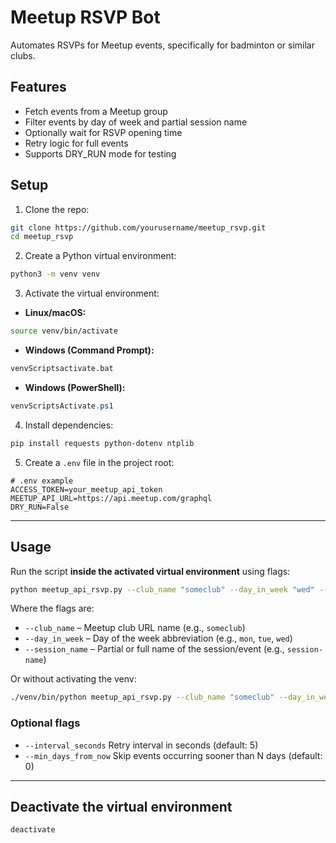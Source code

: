 # Meetup RSVP Bot

Automates RSVPs for Meetup events, specifically for badminton or similar clubs.

## Features

- Fetch events from a Meetup group
- Filter events by day of week and partial session name
- Optionally wait for RSVP opening time
- Retry logic for full events
- Supports DRY_RUN mode for testing

## Setup

1. Clone the repo:

```bash
git clone https://github.com/yourusername/meetup_rsvp.git
cd meetup_rsvp
```

2. Create a Python virtual environment:

```bash
python3 -m venv venv
```

3. Activate the virtual environment:

- **Linux/macOS:**

```bash
source venv/bin/activate
```

- **Windows (Command Prompt):**

```cmd
venvScriptsactivate.bat
```

- **Windows (PowerShell):**

```powershell
venvScriptsActivate.ps1
```

4. Install dependencies:

```bash
pip install requests python-dotenv ntplib
```

5. Create a `.env` file in the project root:

```
# .env example
ACCESS_TOKEN=your_meetup_api_token
MEETUP_API_URL=https://api.meetup.com/graphql
DRY_RUN=False
```

---

## Usage

Run the script **inside the activated virtual environment** using flags:

```bash
python meetup_api_rsvp.py --club_name "someclub" --day_in_week "wed" --session_name "session-name"
```

Where the flags are:

- `--club_name` – Meetup club URL name (e.g., `someclub`)  
- `--day_in_week` – Day of the week abbreviation (e.g., `mon`, `tue`, `wed`)  
- `--session_name` – Partial or full name of the session/event (e.g., `session-name`)

Or without activating the venv:

```bash
./venv/bin/python meetup_api_rsvp.py --club_name "someclub" --day_in_week "wed" --session_name "session-name"
```

### Optional flags

- `--interval_seconds` Retry interval in seconds (default: 5)  
- `--min_days_from_now` Skip events occurring sooner than N days (default: 0)

---

## Deactivate the virtual environment

```bash
deactivate
```

